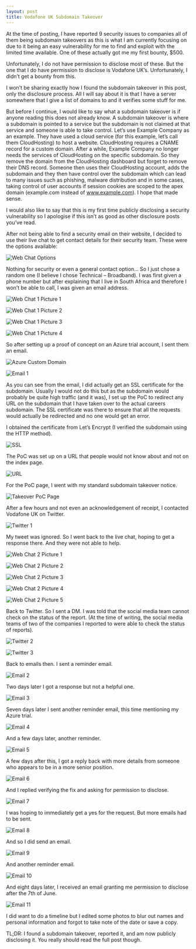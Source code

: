```yaml
---
layout: post
title: Vodafone UK Subdomain Takeover
---
```

At the time of
posting, I have reported 9 security issues to companies all of them
being subdomain takeovers as this is what I am currently focusing on
due to it being an easy vulnerability for me to find and exploit with
the limited time available. One of these actually got me my first
bounty, $500.

Unfortunately, I do
not have permission to disclose most of these. But the one that I do
have permission to disclose is Vodafone UK’s. Unfortunately, I
didn’t get a bounty from this.

I won’t be sharing
exactly how I found the subdomain takeover in this post, only the
disclosure process. All I will say about it is that I have a server
somewhere that I give a list of domains to and it verifies some stuff
for me.

But before I
continue, I would like to say what a subdomain takeover is if anyone
reading this does not already know. A subdomain takeover is where a
subdomain is pointed to a service but the subdomain is not claimed at
that service and someone is able to take control. Let’s use Example
Company as an example. They have used a cloud service (for this
example, let’s call them CloudHosting) to host a website.
CloudHosting requires a CNAME record for a custom domain. After a
while, Example Company no longer needs the services of CloudHosting
on the specific subdomain. So they remove the domain from the
CloudHosting dashboard but forget to remove their DNS record. Someone
then uses their CloudHosting account, adds the subdomain and they
then have control over the subdomain which can lead to many issues
such as phishing, malware distribution and in some cases, taking
control of user accounts if session cookies are scoped to the apex
domain (example.com instead of www.example.com). I hope that made
sense.

I would also like to say that this is my first time publicly disclosing a security vulnerability so I apologise if this isn’t as good as other disclosure posts you’ve read.

After not being able
to find a security email on their website, I decided to use their
live chat to get contact details for their security team. These were
the options available:

![Web Chat Options](/images/uploads/VodafoneUK1_WebChatOptions.png)

Nothing for security
or even a general contact option… So I just chose a random one (I
believe I chose Technical – Broadband). I was first given a phone
number but after explaining that I live in South Africa and therefore
I won’t be able to call, I was given an email address.

![Web Chat 1 Picture 1](/images/uploads/VodafoneUK1_WebChat1-1.png)

![Web Chat 1 Picture 2](/images/uploads/VodafoneUK1_WebChat1-2.png)

![Web Chat 1 Picture 3](/images/uploads/VodafoneUK1_WebChat1-3.png)

![Web Chat 1 Picture 4](/images/uploads/VodafoneUK1_WebChat1-4.png)

So after setting up
a proof of concept on an Azure trial account, I sent them an email.

![Azure Custom Domain](/images/uploads/VodafoneUK1_AzureCustomDomain.png)

![Email 1](/images/uploads/VodafoneUK1_Email1.png)

As you can see from
the email, I did actually get an SSL certificate for the subdomain.
Usually I would not do this but as the subdomain would probably be
quite high traffic (and it was), I set up the PoC to redirect any URL
on the subdomain that I have taken over to the actual careers
subdomain. The SSL certificate was there to ensure that all the
requests would actually be redirected and no one would get an error.

I obtained the
certificate from Let’s Encrypt (I verified the subdomain using the
HTTP method).

![SSL](/images/uploads/VodafoneUK1_SSL.png)

The PoC was set up
on a URL that people would not know about and not on the index page.

![URL](/images/uploads/VodafoneUK1_URL.png)

For the PoC page, I
went with my standard subdomain takeover notice.

![Takeover PoC Page](/images/uploads/VodafoneUK1_Takeover.png)

After a few hours
and not even an acknowledgement of receipt, I contacted Vodafone UK
on Twitter.

![Twitter 1](/images/uploads/VodafoneUK1_Twitter1.png)

My tweet was
ignored. So I went back to the live chat, hoping to get a response
there. And they were not able to help.

![Web Chat 2 Picture 1](/images/uploads/VodafoneUK1_WebChat2-1.png)

![Web Chat 2 Picture 2](/images/uploads/VodafoneUK1_WebChat2-2.png)

![Web Chat 2 Picture 3](/images/uploads/VodafoneUK1_WebChat2-3.png)

![Web Chat 2 Picture 4](/images/uploads/VodafoneUK1_WebChat2-4.png)

![Web Chat 2 Picture 5](/images/uploads/VodafoneUK1_WebChat2-5.png)

Back to Twitter. So
I sent a DM. I was told that the social media team cannot check on
the status of the report. (At the time of writing, the social media
teams of two of the companies I reported to were able to check the
status of reports).

![Twitter 2](/images/uploads/VodafoneUK1_Twitter2.png)

![Twitter 3](/images/uploads/VodafoneUK1_Twitter3.png)

Back to emails then.
I sent a reminder email.

![Email 2](/images/uploads/VodafoneUK1_Email2.png)

Two days later I got
a response but not a helpful one.

![Email 3](/images/uploads/VodafoneUK1_Email3.png)

Seven days later I
sent another reminder email, this time mentioning my Azure trial.

![Email 4](/images/uploads/VodafoneUK1_Email4.png)

And a few days
later, another reminder.

![Email 5](/images/uploads/VodafoneUK1_Email5.png)

A few days after
this, I got a reply back with more details from someone who appears
to be in a more senior position.

![Email 6](/images/uploads/VodafoneUK1_Email6.png)

And I replied
verifying the fix and asking for permission to disclose.

![Email 7](/images/uploads/VodafoneUK1_Email7.png)

I was hoping to
immediately get a yes for the request. But more emails had to be
sent.

![Email 8](/images/uploads/VodafoneUK1_Email8.png)

And so I did send an
email.

![Email 9](/images/uploads/VodafoneUK1_Email9.png)

And another reminder
email.

![Email 10](/images/uploads/VodafoneUK1_Email10.png)

And eight days
later, I received an email granting me permission to disclose after
the 7th of June.

![Email 11](/images/uploads/VodafoneUK1_Email11.png)

I did want to do a
timeline but I edited some photos to blur out names and personal
information and forgot to take note of the date or save a copy.

TL;DR: I found a
subdomain takeover, reported it, and am now publicly disclosing it.
You really should read the full post though.
